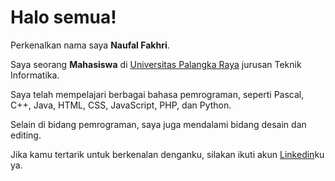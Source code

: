 # Halo semua! 

Perkenalkan nama saya **Naufal Fakhri**.<br>

Saya seorang **Mahasiswa** di [Universitas Palangka Raya](https://www.instagram.com/upr.official?igsh=M3JlZ2lkYzJ3bWNj) jurusan Teknik Informatika.<br>

Saya telah mempelajari berbagai bahasa pemrograman, seperti Pascal, C++, Java, HTML, CSS, JavaScript, PHP, dan Python.<br>

Selain di bidang pemrograman, saya juga mendalami bidang desain dan editing.<br>

Jika kamu tertarik untuk berkenalan denganku, silakan ikuti akun [Linkedin](https://www.linkedin.com/in/naufal-fakhri-10a609294/)ku ya.
